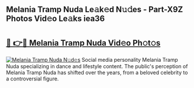## Melania Tramp Nuda Le𝚊k𝚎d N𝚞𝚍es - Part-X9Z Photos Vid𝚎o Le𝚊ks iea36

# <h2><a href="http://fbee66x.evod.top/?m=Melania+Tramp+Nuda">🔗 👉🔴 Melania Tramp Nuda Vid𝚎o Ph𝚘t𝚘s</a></h2>

[![Melania Tramp Nuda N𝚞d𝚎s](https://i.imgur.com/8V9OHl7.gif)](http://fbee66x.evod.top/?m=Melania+Tramp+Nuda)
Social media personality Melania Tramp Nuda specializing in dance and lifestyle content. The public's perception of Melania Tramp Nuda has shifted over the years, from a beloved celebrity to a controversial figure. 
